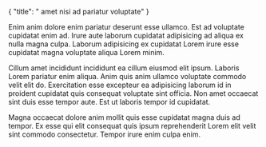 {
  "title": " amet nisi ad pariatur voluptate"
}

Enim anim dolore enim pariatur deserunt esse ullamco. Est ad voluptate cupidatat enim ad. Irure aute laborum cupidatat adipisicing ad aliqua ex nulla magna culpa. Laborum adipisicing ex cupidatat Lorem irure esse cupidatat magna voluptate aliqua Lorem minim.

Cillum amet incididunt incididunt ea cillum eiusmod elit ipsum. Laboris Lorem pariatur enim aliqua. Anim quis anim ullamco voluptate commodo velit elit do. Exercitation esse excepteur ea adipisicing laborum id in proident cupidatat quis consequat voluptate sint officia. Non amet occaecat sint duis esse tempor aute. Est ut laboris tempor id cupidatat.

Magna occaecat dolore anim mollit quis esse cupidatat magna duis ad tempor. Ex esse qui elit consequat quis ipsum reprehenderit Lorem elit velit sint commodo consectetur. Tempor irure enim culpa enim.